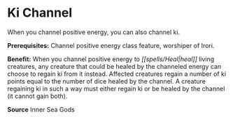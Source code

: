 ﻿---
cssclass: [feats]

---
# Ki Channel

When you channel positive energy, you can also channel ki.

**Prerequisites:** Channel positive energy class feature, worshiper of Irori.

**Benefit:** When you channel positive energy to _[[spells/Heal|heal]]_ living creatures, any creature that could be healed by the channeled energy can choose to regain ki from it instead. Affected creatures regain a number of ki points equal to the number of dice healed by the channel. A creature regaining ki in such a way must either regain ki or be healed by the channel (it cannot gain both).

**Source** Inner Sea Gods